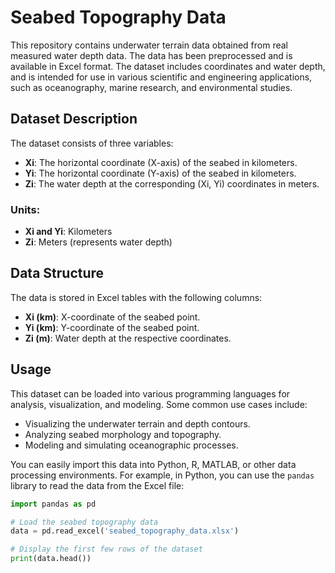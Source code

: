 # Seabed Topography Data

This repository contains underwater terrain data obtained from real measured water depth data. The data has been preprocessed and is available in Excel format. The dataset includes coordinates and water depth, and is intended for use in various scientific and engineering applications, such as oceanography, marine research, and environmental studies.

## Dataset Description

The dataset consists of three variables:

- **Xi**: The horizontal coordinate (X-axis) of the seabed in kilometers.
- **Yi**: The horizontal coordinate (Y-axis) of the seabed in kilometers.
- **Zi**: The water depth at the corresponding (Xi, Yi) coordinates in meters.

### Units:
- **Xi and Yi**: Kilometers
- **Zi**: Meters (represents water depth)

## Data Structure

The data is stored in Excel tables with the following columns:
- **Xi (km)**: X-coordinate of the seabed point.
- **Yi (km)**: Y-coordinate of the seabed point.
- **Zi (m)**: Water depth at the respective coordinates.

## Usage

This dataset can be loaded into various programming languages for analysis, visualization, and modeling. Some common use cases include:
- Visualizing the underwater terrain and depth contours.
- Analyzing seabed morphology and topography.
- Modeling and simulating oceanographic processes.

You can easily import this data into Python, R, MATLAB, or other data processing environments. For example, in Python, you can use the `pandas` library to read the data from the Excel file:

```python
import pandas as pd

# Load the seabed topography data
data = pd.read_excel('seabed_topography_data.xlsx')

# Display the first few rows of the dataset
print(data.head())
